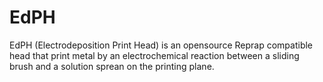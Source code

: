 EdPH
====

EdPH (Electrodeposition Print Head) is an opensource Reprap compatible head that print metal by an electrochemical reaction between a sliding brush and a solution sprean on the printing plane.




